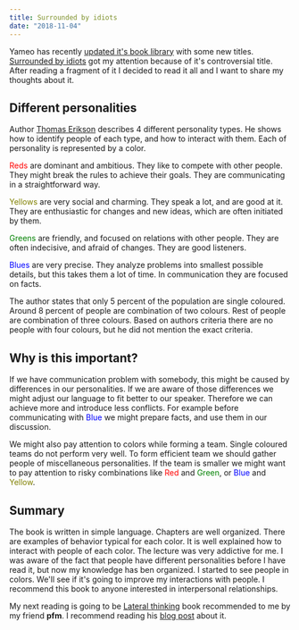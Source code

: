 ```yaml
---
title: Surrounded by idiots
date: "2018-11-04"
---
```


Yameo has recently <a href="https://www.facebook.com/yameoPL/posts/1655946681178373">updated it's book library</a> with some new titles. <a href="https://thomaserikson.com/en/books/#surrounded-by-idiots">Surrounded by idiots</a> got my attention because of it's controversial title. After reading a fragment of it I decided to read it all and I want to share my thoughts about it.

<!-- end-excerpt -->

## Different personalities

Author [Thomas Erikson](https://thomaserikson.com) describes 4 different personality types. He shows how to identify people of each type, and how to interact with them. Each of personality is represented by a color.

<span style="color:red">Reds</span> are dominant and ambitious. They like to compete with other people. They might break the rules to achieve their goals. They are communicating in a straightforward way.

<span style="color:#808000">Yellows</span> are very social and charming. They speak a lot, and are good at it. They are enthusiastic for changes and new ideas, which are often initiated by them. 

<span style="color:green">Greens</span> are friendly, and focused on relations with other people. They are often indecisive, and afraid of changes. They are good listeners. 

<span style="color:blue">Blues</span> are very precise. They analyze problems into smallest possible details, but this takes them a lot of time. In communication they are focused on facts.

The author states that only 5 percent of the population are single coloured. Around 8 percent of people are combination of two colours. Rest of people are combination of three colours. Based on authors criteria there are no people with four colours, but he did not mention the exact criteria.

## Why is this important?

If we have communication problem with somebody, this might be caused by differences in our personalities. If we are aware of those differences we might adjust our language to fit better to our speaker. Therefore we can achieve more and introduce less conflicts. For example before communicating with <span style="color:blue">Blue</span> we might prepare facts, and use them in our discussion.

We might also pay attention to colors while forming a team. Single coloured teams do not perform very well. To form efficient team we should gather people of miscellaneous personalities. If the team is smaller we might want to pay attention to risky combinations like <span style="color:red">Red</span> and <span style="color:green">Green</span>, or <span style="color:blue">Blue</span> and <span style="color:#808000">Yellow</span>.

## Summary

The book is written in simple language. Chapters are well organized. There are examples of behavior typical for each color. It is well explained how to interact with people of each color. The lecture was very addictive for me. I was aware of the fact that people have different personalities before I have read it, but now my knowledge has ben organized. I started to see people in colors. We'll see if it's going to improve my interactions with people. I recommend this book to anyone interested in interpersonal relationships.

My next reading is going to be [Lateral thinking](https://www.goodreads.com/book/show/829616.Lateral_Thinking) book recommended to me by my friend __pfm__. I recommend reading his [blog post](https://untalkative.one/reading/2018/10/25/lateral-thinking.html) about it.
